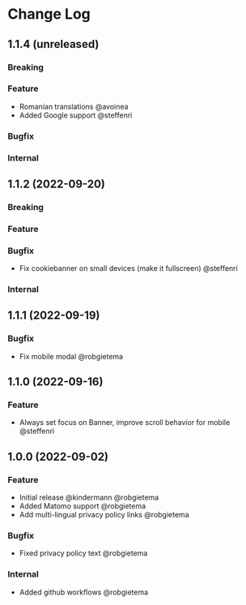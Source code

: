 # Change Log

## 1.1.4 (unreleased)

### Breaking

### Feature

- Romanian translations @avoinea
- Added Google support @steffenri

### Bugfix

### Internal

## 1.1.2 (2022-09-20)

### Breaking

### Feature

### Bugfix

- Fix cookiebanner on small devices (make it fullscreen) @steffenri

### Internal

## 1.1.1 (2022-09-19)

### Bugfix

- Fix mobile modal @robgietema

## 1.1.0 (2022-09-16)

### Feature

- Always set focus on Banner, improve scroll behavior for mobile @steffenri

## 1.0.0 (2022-09-02)

### Feature

- Initial release @kindermann @robgietema
- Added Matomo support @robgietema
- Add multi-lingual privacy policy links @robgietema

### Bugfix

- Fixed privacy policy text @robgietema

### Internal

- Added github workflows @robgietema
